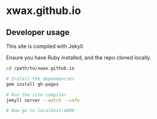 xwax.github.io
==============

## Developer usage

This site is compiled with Jekyll.

Ensure you have Ruby installed, and the repo cloned locally.

```sh
cd /path/to/xwax.github.io

# Install the dependancies
gem install gh-pages

# Run the site compiler
jekyll server --watch --safe

# Now go to localhost:4000
```
